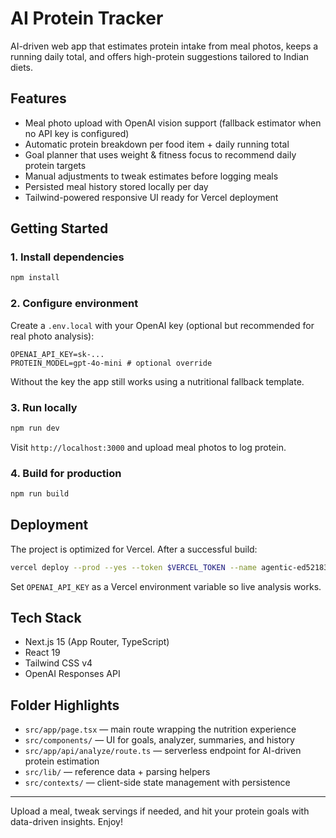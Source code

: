 # AI Protein Tracker

AI-driven web app that estimates protein intake from meal photos, keeps a running daily total, and offers high-protein suggestions tailored to Indian diets.

## Features

- Meal photo upload with OpenAI vision support (fallback estimator when no API key is configured)
- Automatic protein breakdown per food item + daily running total
- Goal planner that uses weight & fitness focus to recommend daily protein targets
- Manual adjustments to tweak estimates before logging meals
- Persisted meal history stored locally per day
- Tailwind-powered responsive UI ready for Vercel deployment

## Getting Started

### 1. Install dependencies

```bash
npm install
```

### 2. Configure environment

Create a `.env.local` with your OpenAI key (optional but recommended for real photo analysis):

```
OPENAI_API_KEY=sk-...
PROTEIN_MODEL=gpt-4o-mini # optional override
```

Without the key the app still works using a nutritional fallback template.

### 3. Run locally

```bash
npm run dev
```

Visit `http://localhost:3000` and upload meal photos to log protein.

### 4. Build for production

```bash
npm run build
```

## Deployment

The project is optimized for Vercel. After a successful build:

```bash
vercel deploy --prod --yes --token $VERCEL_TOKEN --name agentic-ed521833
```

Set `OPENAI_API_KEY` as a Vercel environment variable so live analysis works.

## Tech Stack

- Next.js 15 (App Router, TypeScript)
- React 19
- Tailwind CSS v4
- OpenAI Responses API

## Folder Highlights

- `src/app/page.tsx` — main route wrapping the nutrition experience
- `src/components/` — UI for goals, analyzer, summaries, and history
- `src/app/api/analyze/route.ts` — serverless endpoint for AI-driven protein estimation
- `src/lib/` — reference data + parsing helpers
- `src/contexts/` — client-side state management with persistence

---

Upload a meal, tweak servings if needed, and hit your protein goals with data-driven insights. Enjoy!
